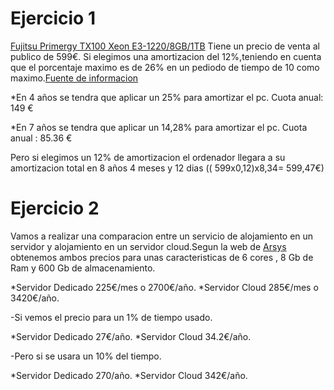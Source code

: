# Ejercicio 1
[Fujitsu Primergy TX100 Xeon E3-1220/8GB/1TB](http://www.pccomponentes.com/fujitsu_primergy_tx100_xeon_e3_1220_8gb_1tb.html?gclid=CJmasoPrhsECFVDItAod5woAtA) Tiene un precio de venta al publico de 599€.
Si elegimos una amortizacion del 12%,teniendo en cuenta que el porcentaje maximo es de 26% en un pediodo de tiempo de 10 como maximo.[Fuente de informacion](http://www.gabilos.com/webcontable/amortizacion/estimacion_directa_simplificada.htm)

*En 4 años se tendra que aplicar un 25% para amortizar el pc. Cuota anual: 149 €

*En 7 años se tendra que aplicar un 14,28% para amortizar el pc. Cuota anual : 85.36 €

Pero si elegimos un 12% de amortizacion el ordenador llegara a su amortizacion total en 8 años 4 meses y 12 dias (( 599x0,12)x8,34= 599,47€)


# Ejercicio 2
Vamos a realizar una comparacion entre un servicio de alojamiento en un servidor y alojamiento en un servidor cloud.Segun la web de [Arsys](http://www.arsys.es/hosting?gclid=CPKFjcPelcECFQ3LtAodyVEA4w) obtenemos ambos precios para unas caracteristicas de 6 cores , 8 Gb de Ram y 600 Gb de almacenamiento.

*Servidor Dedicado 225€/mes o 2700€/año.
*Servidor Cloud 285€/mes o 3420€/año.

-Si vemos el precio para un 1% de tiempo usado.

*Servidor Dedicado 27€/año.
*Servidor Cloud 34.2€/año.

-Pero si se usara un 10% del tiempo.

*Servidor Dedicado 270/año.
*Servidor Cloud 342€/año.
